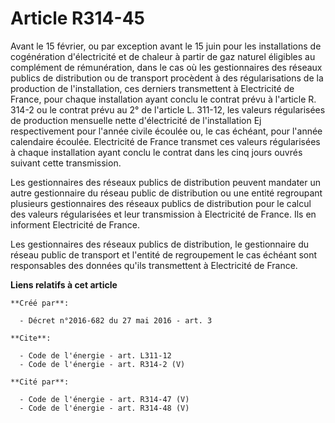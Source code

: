 # Article R314-45

Avant le 15 février, ou par exception avant le 15 juin pour les installations de cogénération d'électricité et de chaleur à
partir de gaz naturel éligibles au complément de rémunération, dans le cas où les gestionnaires des réseaux publics de
distribution ou de transport procèdent à des régularisations de la production de l'installation, ces derniers transmettent à
Electricité de France, pour chaque installation ayant conclu le contrat prévu à l'article R. 314-2 ou le contrat prévu au 2°
de l'article L. 311-12, les valeurs régularisées de production mensuelle nette d'électricité de l'installation Ej
respectivement pour l'année civile écoulée ou, le cas échéant, pour l'année calendaire écoulée. Electricité de France
transmet ces valeurs régularisées à chaque installation ayant conclu le contrat dans les cinq jours ouvrés suivant cette
transmission. 

Les gestionnaires des réseaux publics de distribution peuvent mandater un autre gestionnaire du réseau public de distribution
ou une entité regroupant plusieurs gestionnaires des réseaux publics de distribution pour le calcul des valeurs régularisées
et leur transmission à Electricité de France. Ils en informent Electricité de France. 

Les gestionnaires des réseaux publics de distribution, le gestionnaire du réseau public de transport et l'entité de
regroupement le cas échéant sont responsables des données qu'ils transmettent à Electricité de France.

**Liens relatifs à cet article**

	**Créé par**:

	  - Décret n°2016-682 du 27 mai 2016 - art. 3

	**Cite**:

	  - Code de l'énergie - art. L311-12
	  - Code de l'énergie - art. R314-2 (V)

	**Cité par**:

	  - Code de l'énergie - art. R314-47 (V)
	  - Code de l'énergie - art. R314-48 (V)
